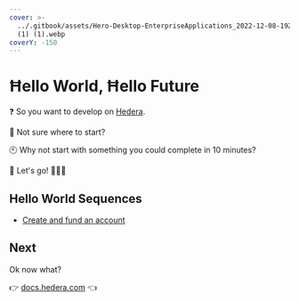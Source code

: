 ```yaml
---
cover: >-
  ../.gitbook/assets/Hero-Desktop-EnterpriseApplications_2022-12-08-192047_ivzd
  (1) (1).webp
coverY: -150
---
```


# Ħello World, Ħello Future

❓ So you want to develop on [Hedera](https://hedera.com/).

🤷 Not sure where to start?

🕙 Why not start with something you could complete in 10 minutes?

🏁 Let's go! 🎉🎉🎉

## Hello World Sequences

<!--
There are multiple Hello World sequences for you to follow along.

To start, you **must** do the first sequence,
as you will need a **funded account** to do any other tasks on Hedera.
Subsequently, you can do the remaining sequences in any order.
-->

- [Create and fund an account](./create-fund-account/)
<!-- TODO
- [HFS: Files with SDK](./hfs-files-sdk/)
- [HSCS: Smart contract with SDK](./hscs-smart-contract-sdk/)
- [HSCS: Smart contract with EthersJs](./hscs-smart-contract-ethersjs/)
- [HTS: Fungible token with SDK](./hts-ft-sdk/)
- [HTS: Non-fungible token with SDK](./hts-nft-sdk/)
-->

## Next

Ok now what?

👉 [docs.hedera.com](https://docs.hedera.com/) 👈
